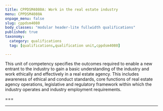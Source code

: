 ```yaml
---
title: CPPDSM4080A: Work in the real estate industry
menu: CPPDSM4080A
onpage_menu: false
slug: cppdsm4080
body_classes: "modular header-lite fullwidth qualifications"
published: true
taxonomy:
  category: qualifications
  tag: [qualifications,qualification unit,cppdsm4080]

---
```


This unit of competency specifies the outcomes required to enable a new entrant to the industry to gain a basic understanding of the industry and work ethically and effectively in a real estate agency. This includes awareness of ethical and conduct standards, core functions of real estate agency operations, legislative and regulatory framework within which the industry operates and industry employment requirements.

===

---
